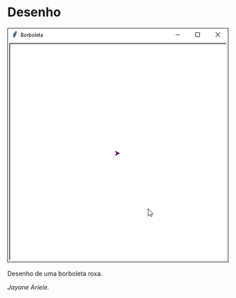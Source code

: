 # Desenho


![Desenho de uma borboleta](borboleta.gif)

Desenho de uma borboleta roxa.

*Jayane Ariele.*
